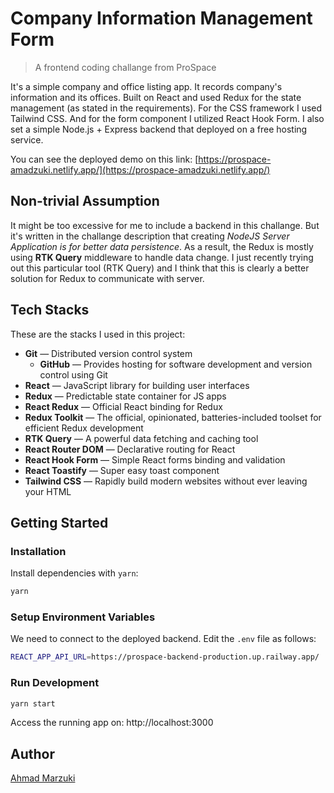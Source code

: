 # Company Information Management Form

> A frontend coding challange from ProSpace

It's a simple company and office listing app. It records company's information and its offices. Built on React and used Redux for the state management (as stated in the requirements). For the CSS framework I used Tailwind CSS. And for the form component I utilized React Hook Form. I also set a simple Node.js + Express backend that deployed on a free hosting service.

You can see the deployed demo on this link: [https://prospace-amadzuki.netlify.app/](https://prospace-amadzuki.netlify.app/)

## Non-trivial Assumption

It might be too excessive for me to include a backend in this challange. But it's written in the challange description that creating _NodeJS Server Application is for better data persistence_. As a result, the Redux is mostly using **RTK Query** middleware to handle data change. I just recently trying out this particular tool (RTK Query) and I think that this is clearly a better solution for Redux to communicate with server.

## Tech Stacks

These are the stacks I used in this project:

- **Git** — Distributed version control system
  - **GitHub** — Provides hosting for software development and version control using Git
- **React** — JavaScript library for building user interfaces
- **Redux** — Predictable state container for JS apps
- **React Redux** — Official React binding for Redux
- **Redux Toolkit** — The official, opinionated, batteries-included toolset for efficient Redux development
- **RTK Query** — A powerful data fetching and caching tool
- **React Router DOM** — Declarative routing for React
- **React Hook Form** — Simple React forms binding and validation
- **React Toastify** — Super easy toast component
- **Tailwind CSS** — Rapidly build modern websites without ever leaving your HTML

## Getting Started

### Installation

Install dependencies with `yarn`:

```sh
yarn
```

### Setup Environment Variables

We need to connect to the deployed backend. Edit the `.env` file as follows:

```sh
REACT_APP_API_URL=https://prospace-backend-production.up.railway.app/
```

### Run Development

```sh
yarn start
```

Access the running app on: http://localhost:3000

## Author

[Ahmad Marzuki](https://github.com/amadzuki)
